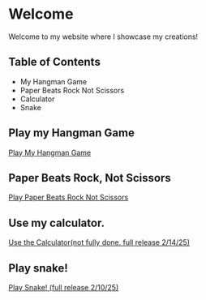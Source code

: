 # Welcome

Welcome to my website where I showcase my creations!

## Table of Contents
- My Hangman Game
- Paper Beats Rock Not Scissors
- Calculator
- Snake

## Play my Hangman Game
[Play My Hangman Game](/my-hangman-game)

## Paper Beats Rock, Not Scissors
[Play Paper Beats Rock Not Scissors](/pbrns/paperbeatsrocknotscissors)

## Use my calculator. 
[Use the Calculator(not fully done. full release 2/14/25)](/calculat0r)

## Play snake!
[Play Snake! (full release 2/10/25)](/snake)
